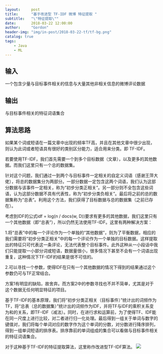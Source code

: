 ```yaml
---
layout:     post
title:      "基于改进型 TF-IDF 微博 特征提取 "
subtitle:   "\"特征提取\""
date:       2018-03-22 12:00:00
author:     "Gordon"
header-img: "img/in-post/2018-03-22-tf/tf-bg.png"
catalog: true
tags:
    - Java
    - ML
---
```


## 输入
一个包含少量与目标事件相关的信息与大量其他非相关信息的微博评论数据

## 输出
与目标事件相关的特征词语集合

## 算法思路
如果某个词或短语在一篇文章中出现的频率TF高，并且在其他文章中很少出现，则认为此词或者短语具有很好的类别区分能力，适合用来分类。即 TF-IDF。

若要使用TF-IDF，我们首先需要一个到多个目标数据（文章），以及更多的其他数据。而我们这里只有一个总的数据集。

针对这个问题，我们通过一到两个与目标事件一定相关的自定义词语（感谢王萍大佬），将总的数据集分为两部分。一部分数据一定包含这两个词语，我们认为这部分数据与该事件一定相关，称为“初步分类正相关”。另一部分则不全包含这些词语，认为这部分数据不具有代表性，称为“初步分类负相关”。最后将之前的总的数据集称为“总表”。利用这个方法，我们获得了目标数据与总的数据集（之前已存在）。

考虑到IDF的公式idf = log(n / docs(w, D))要求有更多的其他数据，我们这里只有一个其他数据（即“总表”），所以仍然无法使用TF-IDF。这里有两种解决方案：

1.将“总表”中的每一个评论作为一个单独的“其他数据”，则为了平衡数据，相应的我们需要将“初步分类正相关”中的每一个评论作为一个单独的目标数据。这样提取出的特征只可代表这一条评论，无法代表整个目标事件。此外这种从一小段话中我们只能提取一小部分词或短语，数据量很小，很多情况下甚至不会有一个词语出现重复，这种情况下TF-IDF的结果是很不可信的。

2.可以寻找一个参数，使得IDF在只有一个其他数据的情况下得到的结果通过这个参数仍可与TF正常结合。

方案1有明显的缺陷，故舍弃。而方案2中的参数寻找也不并不简单，尤其是对于这个数据无任何明显特征的项目。

基于TF-IDF的基本原理，我们将“初步分类正相关（目标事件）”统计出的词频作为TF，将“总表（总的数据集）”统计出的词频作为IDF，并将TF与IDF的乘积关系变为和的关系，即TF-IDF（减法）。同时，在进行求和运算前，为了使得TF、IDF能在同一尺度上进行比较，对二者进行归一化处理。最后得到一组关于单词与数字的键值对，我们将每个单词对应的数字作为这个单词的分数，对分数进行降序排列，得到一组单词短语的排序表。排序靠前的单词组成的集合可以看做与目标事件相关的特征词语集合。

对于这种基于TF-IDF的特征提取算法，这里称作改进型TF-IDF算法。
![](http://dicey.cc/wp-content/uploads/2017/12/TIM%E5%9B%BE%E7%89%8720171204094251.png)

